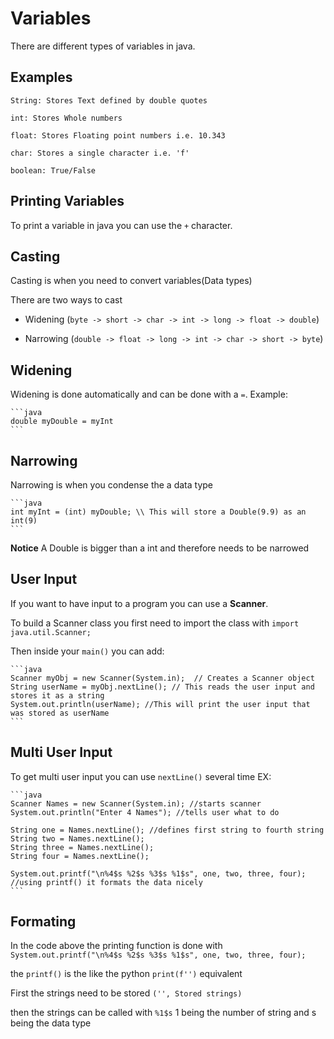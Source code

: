 # Variables

There are different types of variables in java.

## Examples

    String: Stores Text defined by double quotes

    int: Stores Whole numbers

    float: Stores Floating point numbers i.e. 10.343

    char: Stores a single character i.e. 'f'
    
    boolean: True/False

## Printing Variables

To print a variable in java you can use the ``+`` character.

## Casting

Casting is when you need to convert variables(Data types)

There are two ways to cast

* Widening (``byte -> short -> char -> int -> long -> float -> double``)

* Narrowing (``double -> float -> long -> int -> char -> short -> byte``)

## Widening

Widening is done automatically and can be done with a ``=``.
Example:

    ```java
    double myDouble = myInt 
    ```

## Narrowing

Narrowing is when you condense the a data type

    ```java
    int myInt = (int) myDouble; \\ This will store a Double(9.9) as an int(9)
    ```

**Notice** A Double is bigger than a int and therefore needs to be narrowed

## User Input

If you  want to have input to a program you can use a **Scanner**.

To build a Scanner class you first need to import the class with ``import java.util.Scanner;``

Then inside your ``main()`` you can add:

    ```java
    Scanner myObj = new Scanner(System.in);  // Creates a Scanner object
    String userName = myObj.nextLine(); // This reads the user input and stores it as a string
    System.out.println(userName); //This will print the user input that was stored as userName
    ```

## Multi User Input

To get multi user input you can use ``nextLine()`` several time
EX:

    ```java
    Scanner Names = new Scanner(System.in); //starts scanner
    System.out.println("Enter 4 Names"); //tells user what to do
    
    String one = Names.nextLine(); //defines first string to fourth string
    String two = Names.nextLine();
    String three = Names.nextLine();
    String four = Names.nextLine();
    
    System.out.printf("\n%4$s %2$s %3$s %1$s", one, two, three, four); //using printf() it formats the data nicely
    ```

## Formating

In the code above the printing function is done with ```System.out.printf("\n%4$s %2$s %3$s %1$s", one, two, three, four);```

the ```printf()``` is the like the python ```print(f'')``` equivalent

First the strings need to be stored ```('', Stored strings)```

then the strings can be called with ```%1$s``` 1 being the number of string and s being the data type
